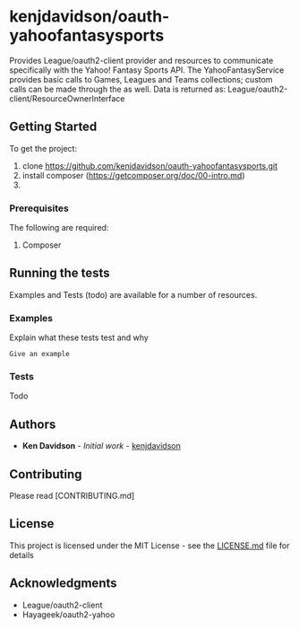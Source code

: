 # kenjdavidson/oauth-yahoofantasysports

Provides League/oauth2-client provider and resources to communicate specifically with the Yahoo! Fantasy Sports API.  The YahooFantasyService provides basic calls to Games, Leagues and Teams collections; custom calls can be made through the as well.  Data is returned as: League/oauth2-client/ResourceOwnerInterface 

## Getting Started

To get the project:

1) clone https://github.com/kenjdavidson/oauth-yahoofantasysports.git
2) install composer (https://getcomposer.org/doc/00-intro.md)
3)

### Prerequisites

The following are required:

1) Composer

## Running the tests

Examples and Tests (todo) are available for a number of resources.

### Examples

Explain what these tests test and why

```
Give an example
```

### Tests

Todo

## Authors

* **Ken Davidson** - *Initial work* - [kenjdavidson](https://github.com/kenjdavidson)

## Contributing

Please read [CONTRIBUTING.md]

## License

This project is licensed under the MIT License - see the [LICENSE.md](LICENSE.md) file for details

## Acknowledgments

* League/oauth2-client
* Hayageek/oauth2-yahoo
